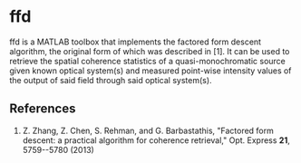 ffd
===

ffd is a MATLAB toolbox that implements the factored form descent algorithm, the original form of which was described in [1]. It can be used to retrieve the spatial coherence statistics of a quasi-monochromatic source given known optical system(s) and measured point-wise intensity values of the output of said field through said optical system(s).

References
---

1. Z. Zhang, Z. Chen, S. Rehman, and G. Barbastathis, "Factored form descent: a practical algorithm for coherence retrieval," Opt. Express **21**, 5759--5780 (2013)
